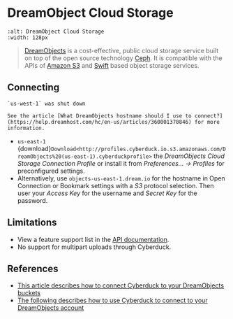 DreamObject Cloud Storage
====

```{image} https://cdn.cyberduck.io/img/providers/dreamobjects.png
:alt: DreamObject Cloud Storage
:width: 128px
```

> [DreamObjects](http://dreamhost.com/cloud/dreamobjects/) is a cost-effective, public cloud storage service built on top of the open source technology [Ceph](http://ceph.io/). It is compatible with the APIs of [Amazon S3](index.md) and [Swift](../openstack/index.md) based object storage services.

## Connecting

```{attention}
`us-west-1` was shut down

See the article [What DreamObjects hostname should I use to connect?](https://help.dreamhost.com/hc/en-us/articles/360001370846) for more information.
```

- `us-east-1` {download}`Download<http://profiles.cyberduck.io.s3.amazonaws.com/DreamObjects%20(us-east-1).cyberduckprofile>` the *DreamObjects Cloud Storage Connection Profile* or install it from *Preferences… → Profiles* for preconfigured settings. 
- Alternatively, use `objects-us-east-1.dream.io` for the hostname in Open Connection or Bookmark settings with a *S3* protocol selection. Then user your *Access Key* for the username and *Secret Key* for the password.

## Limitations

- View a feature support list in the [API documentation](https://help.dreamhost.com/hc/en-us/articles/217590537-How-To-Use-DreamObjects-S3-compatible-API).
- No support for multipart uploads through Cyberduck.

## References

- [This article describes how to connect Cyberduck to your DreamObjects buckets](https://help.dreamhost.com/hc/en-us/articles/217131247#connecting)
- [The following describes how to use Cyberduck to connect to your DreamObjects account](https://help.dreamhost.com/hc/en-us/articles/217131247-Cyberduck)
